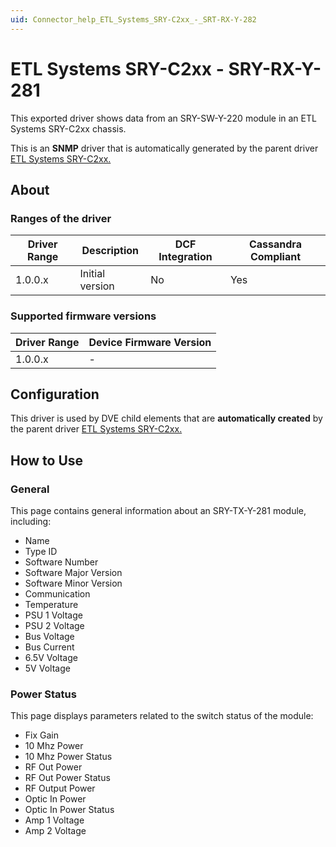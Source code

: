 ```yaml
---
uid: Connector_help_ETL_Systems_SRY-C2xx_-_SRT-RX-Y-282
---
```


# ETL Systems SRY-C2xx - SRY-RX-Y-281

This exported driver shows data from an SRY-SW-Y-220 module in an ETL Systems SRY-C2xx chassis.

This is an **SNMP** driver that is automatically generated by the parent driver [ETL Systems SRY-C2xx.](xref:Connector_help_ETL_Systems_SRY-C2xx)

## About

### Ranges of the driver

| **Driver Range** | **Description** | **DCF Integration** | **Cassandra Compliant** |
|------------------|-----------------|---------------------|-------------------------|
| 1.0.0.x          | Initial version | No                  | Yes                     |

### Supported firmware versions

| **Driver Range** | **Device Firmware Version** |
|------------------|-----------------------------|
| 1.0.0.x          | \-                          |

## Configuration

This driver is used by DVE child elements that are **automatically created** by the parent driver [ETL Systems SRY-C2xx.](xref:Connector_help_ETL_Systems_SRY-C2xx)

## How to Use

### General

This page contains general information about an SRY-TX-Y-281 module, including:

- Name
- Type ID
- Software Number
- Software Major Version
- Software Minor Version
- Communication
- Temperature
- PSU 1 Voltage
- PSU 2 Voltage
- Bus Voltage
- Bus Current
- 6.5V Voltage
- 5V Voltage

### Power Status

This page displays parameters related to the switch status of the module:

- Fix Gain
- 10 Mhz Power
- 10 Mhz Power Status
- RF Out Power
- RF Out Power Status
- RF Output Power
- Optic In Power
- Optic In Power Status
- Amp 1 Voltage
- Amp 2 Voltage

